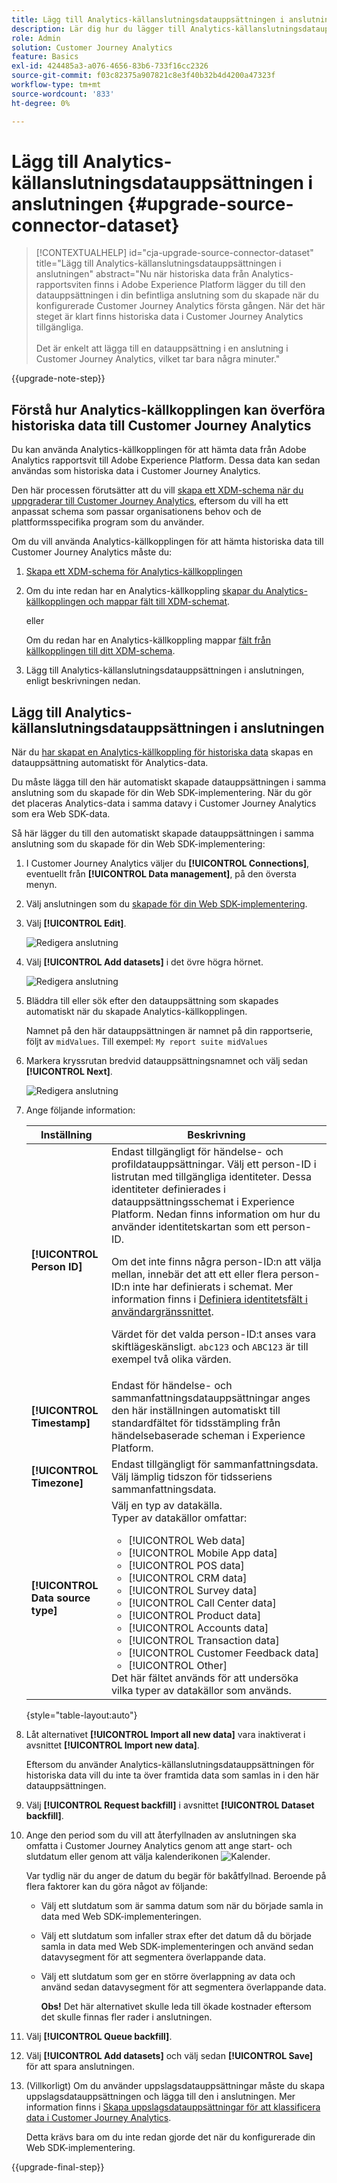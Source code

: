 ```yaml
---
title: Lägg till Analytics-källanslutningsdatauppsättningen i anslutningen
description: Lär dig hur du lägger till Analytics-källanslutningsdatauppsättningen i anslutningen
role: Admin
solution: Customer Journey Analytics
feature: Basics
exl-id: 424485a3-a076-4656-83b6-733f16cc2326
source-git-commit: f03c82375a907821c8e3f40b32b4d4200a47323f
workflow-type: tm+mt
source-wordcount: '833'
ht-degree: 0%

---
```


# Lägg till Analytics-källanslutningsdatauppsättningen i anslutningen {#upgrade-source-connector-dataset}

<!-- markdownlint-disable MD034 -->

>[!CONTEXTUALHELP]
>id="cja-upgrade-source-connector-dataset"
>title="Lägg till Analytics-källanslutningsdatauppsättningen i anslutningen"
>abstract="Nu när historiska data från Analytics-rapportsviten finns i Adobe Experience Platform lägger du till den datauppsättningen i din befintliga anslutning som du skapade när du konfigurerade Customer Journey Analytics första gången. När det här steget är klart finns historiska data i Customer Journey Analytics tillgängliga.<br><br>Det är enkelt att lägga till en datauppsättning i en anslutning i Customer Journey Analytics, vilket tar bara några minuter."

<!-- markdownlint-enable MD034 -->

{{upgrade-note-step}}

## Förstå hur Analytics-källkopplingen kan överföra historiska data till Customer Journey Analytics

Du kan använda Analytics-källkopplingen för att hämta data från Adobe Analytics rapportsvit till Adobe Experience Platform. Dessa data kan sedan användas som historiska data i Customer Journey Analytics.

Den här processen förutsätter att du vill [skapa ett XDM-schema när du uppgraderar till Customer Journey Analytics](/help/getting-started/cja-upgrade/cja-upgrade-schema-create.md), eftersom du vill ha ett anpassat schema som passar organisationens behov och de plattformsspecifika program som du använder.

Om du vill använda Analytics-källkopplingen för att hämta historiska data till Customer Journey Analytics måste du:

1. [Skapa ett XDM-schema för Analytics-källkopplingen](/help/getting-started/cja-upgrade/cja-upgrade-source-connector-schema.md)

1. Om du inte redan har en Analytics-källkoppling [skapar du Analytics-källkopplingen och mappar fält till XDM-schemat](/help/getting-started/cja-upgrade/cja-upgrade-source-connector.md).

   eller

   Om du redan har en Analytics-källkoppling mappar [fält från källkopplingen till ditt XDM-schema](/help/getting-started/cja-upgrade/cja-upgrade-from-source-connector.md).

1. Lägg till Analytics-källanslutningsdatauppsättningen i anslutningen, enligt beskrivningen nedan.

## Lägg till Analytics-källanslutningsdatauppsättningen i anslutningen

När du [har skapat en Analytics-källkoppling för historiska data](/help/getting-started/cja-upgrade/cja-upgrade-source-connector.md) skapas en datauppsättning automatiskt för Analytics-data.

Du måste lägga till den här automatiskt skapade datauppsättningen i samma anslutning som du skapade för din Web SDK-implementering. När du gör det placeras Analytics-data i samma datavy i Customer Journey Analytics som era Web SDK-data.

Så här lägger du till den automatiskt skapade datauppsättningen i samma anslutning som du skapade för din Web SDK-implementering:

1. I Customer Journey Analytics väljer du **[!UICONTROL Connections]**, eventuellt från **[!UICONTROL Data management]**, på den översta menyn.

1. Välj anslutningen som du [skapade för din Web SDK-implementering](/help/getting-started/cja-upgrade/cja-upgrade-connection.md).

1. Välj **[!UICONTROL Edit]**.

   ![Redigera anslutning](assets/connection-add-dataset.png)

1. Välj **[!UICONTROL Add datasets]** i det övre högra hörnet.

   ![Redigera anslutning](assets/connection-add-dateset2.png)

1. Bläddra till eller sök efter den datauppsättning som skapades automatiskt när du skapade Analytics-källkopplingen.

   Namnet på den här datauppsättningen är namnet på din rapportserie, följt av `midValues`. Till exempel: `My report suite midValues`

1. Markera kryssrutan bredvid datauppsättningsnamnet och välj sedan **[!UICONTROL Next]**.

   ![Redigera anslutning](assets/connection-add-dataset3.png)

1. Ange följande information:

   <!-- Copied from help/connections/create-connection.md. Should we single source? -->

   | Inställning | Beskrivning |
   | --- | --- |
   | **[!UICONTROL Person ID]** | Endast tillgängligt för händelse- och profildatauppsättningar. Välj ett person-ID i listrutan med tillgängliga identiteter. Dessa identiteter definierades i datauppsättningsschemat i Experience Platform. Nedan finns information om hur du använder identitetskartan som ett person-ID.<p>Om det inte finns några person-ID:n att välja mellan, innebär det att ett eller flera person-ID:n inte har definierats i schemat. Mer information finns i [Definiera identitetsfält i användargränssnittet](https://experienceleague.adobe.com/en/docs/experience-platform/xdm/ui/fields/identity). <p>Värdet för det valda person-ID:t anses vara skiftlägeskänsligt. `abc123` och `ABC123` är till exempel två olika värden. |
   | **[!UICONTROL Timestamp]** | Endast för händelse- och sammanfattningsdatauppsättningar anges den här inställningen automatiskt till standardfältet för tidsstämpling från händelsebaserade scheman i Experience Platform. |
   | **[!UICONTROL Timezone]** | Endast tillgängligt för sammanfattningsdata. Välj lämplig tidszon för tidsseriens sammanfattningsdata. |
   | **[!UICONTROL Data source type]** | Välj en typ av datakälla. <br/>Typer av datakällor omfattar: <ul><li>[!UICONTROL Web data]</li><li>[!UICONTROL Mobile App data]</li><li>[!UICONTROL POS data]</li><li>[!UICONTROL CRM data]</li><li>[!UICONTROL Survey data]</li><li>[!UICONTROL Call Center data]</li><li>[!UICONTROL Product data]</li><li> [!UICONTROL Accounts data]</li><li> [!UICONTROL Transaction data]</li><li>[!UICONTROL Customer Feedback data]</li><li> [!UICONTROL Other]</li></ul>Det här fältet används för att undersöka vilka typer av datakällor som används. |

   {style="table-layout:auto"}

1. Låt alternativet **[!UICONTROL Import all new data]** vara inaktiverat i avsnittet **[!UICONTROL Import new data]**.

   Eftersom du använder Analytics-källanslutningsdatauppsättningen för historiska data vill du inte ta över framtida data som samlas in i den här datauppsättningen.

1. Välj **[!UICONTROL Request backfill]** i avsnittet **[!UICONTROL Dataset backfill]**.

1. Ange den period som du vill att återfyllnaden av anslutningen ska omfatta i Customer Journey Analytics genom att ange start- och slutdatum eller genom att välja kalenderikonen ![Kalender](https://spectrum.adobe.com/static/icons/workflow_18/Smock_Calendar_18_N.svg).

   Var tydlig när du anger de datum du begär för bakåtfyllnad. Beroende på flera faktorer kan du göra något av följande:

   * Välj ett slutdatum som är samma datum som när du började samla in data med Web SDK-implementeringen.

   * Välj ett slutdatum som infaller strax efter det datum då du började samla in data med Web SDK-implementeringen och använd sedan datavysegment för att segmentera överlappande data.

   * Välj ett slutdatum som ger en större överlappning av data och använd sedan datavysegment för att segmentera överlappande data.

     **Obs!** Det här alternativet skulle leda till ökade kostnader eftersom det skulle finnas fler rader i anslutningen.

   <!-- Include any of the following?  Make sure you're explicit as to the dates you request backfill to. You want to request it to the date that you start gathering data with your Web SDK implementation. Also possibly include segments for any overlapping date. So you could request everything and then use a segment to exclude data that you don't want. That way if you need to move up the date, then you could change the date in the segment. Downside would be that you might pay for double rows.  When they do that, they're going to see all schema fields from both their custom schema and their Analytics schema. So they'll need to be cognizant to select the right fields, and never select any Analytics fields, because they will be mapped as part of the source connector. Never select any Analytics field group fields because they'll be mapped.  -->

1. Välj **[!UICONTROL Queue backfill]**.

1. Välj **[!UICONTROL Add datasets]** och välj sedan **[!UICONTROL Save]** för att spara anslutningen.

1. (Villkorligt) Om du använder uppslagsdatauppsättningar måste du skapa uppslagsdatauppsättningen och lägga till den i anslutningen. Mer information finns i [Skapa uppslagsdatauppsättningar för att klassificera data i Customer Journey Analytics](/help/getting-started/cja-upgrade/cja-upgrade-dataset-lookup.md).

   Detta krävs bara om du inte redan gjorde det när du konfigurerade din Web SDK-implementering.

{{upgrade-final-step}}
